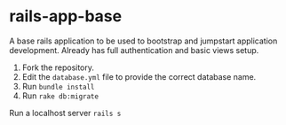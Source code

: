 # rails-app-base
A base rails application to be used to bootstrap and jumpstart application development. Already has full authentication and basic views setup.

1. Fork the repository.
1. Edit the `database.yml` file to provide the correct database name.
1. Run `bundle install`
1. Run `rake db:migrate`

Run a localhost server
`rails s`
